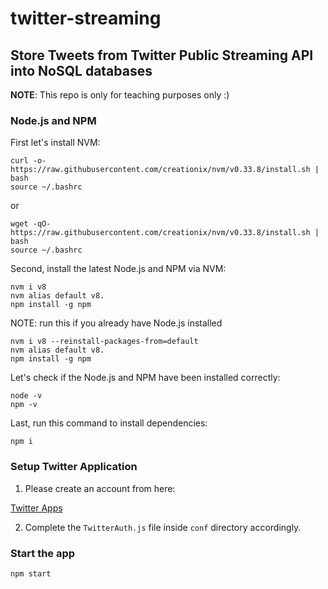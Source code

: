# twitter-streaming
## Store Tweets from Twitter Public Streaming API into NoSQL databases
**NOTE**: This repo is only for teaching purposes only :)

### Node.js and NPM
First let's install NVM:
```
curl -o- https://raw.githubusercontent.com/creationix/nvm/v0.33.8/install.sh | bash
source ~/.bashrc
```
or
```
wget -qO- https://raw.githubusercontent.com/creationix/nvm/v0.33.8/install.sh | bash
source ~/.bashrc
```
Second, install the latest Node.js and NPM via NVM:
```
nvm i v8
nvm alias default v8.
npm install -g npm
```

NOTE: run this if you already have Node.js installed
```
nvm i v8 --reinstall-packages-from=default
nvm alias default v8.
npm install -g npm
```

Let's check if the Node.js and NPM have been installed correctly:

```
node -v
npm -v
```

Last, run this command to install dependencies:
```
npm i
```
### Setup Twitter Application
1. Please create an account from here:

[Twitter Apps](https://apps.twitter.com/)

2. Complete the `TwitterAuth.js` file inside `conf` directory accordingly. 

### Start the app
```
npm start
```

